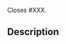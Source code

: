 <!--
**IMPORTANT**: Please do not create a Pull Request **without creating an issue first** so it can be discussed.
-->

<!-- Indicate which issue is being closed with this pull request. -->

Closes #XXX.

## Description

<!--
Explain the changes proposed in the pull request as well as
the problem that these changes solve

Please add any information relevant on context that could help the review.
-->

<!-- It is **required** that **all github checks pass** for the review. -->

